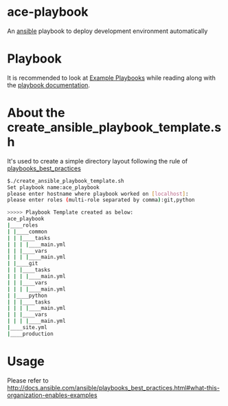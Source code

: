 # ace-playbook
An [ansible](https://github.com/ansible/ansible) playbook to deploy development environment automatically

# Playbook
It is recommended to look at [Example Playbooks](https://github.com/ansible/ansible-examples) while reading along with the [playbook documentation](http://docs.ansible.com/ansible/playbooks.html#playbooks). 

# About the create_ansible_playbook_template.sh
It's used to create a simple directory layout following the rule of [playbooks_best_practices](http://docs.ansible.com/ansible/playbooks_best_practices.html)
``` bash
$./create_ansible_playbook_template.sh
Set playbook name:ace_playbook
please enter hostname where playbook worked on [localhost]:
please enter roles (multi-role separated by comma):git,python

>>>>> Playbook Template created as below:
ace_playbook
|____roles
| |____common
| | |____tasks
| | | |____main.yml
| | |____vars
| | | |____main.yml
| |____git
| | |____tasks
| | | |____main.yml
| | |____vars
| | | |____main.yml
| |____python
| | |____tasks
| | | |____main.yml
| | |____vars
| | | |____main.yml
|____site.yml
|____production
```

# Usage
Please refer to http://docs.ansible.com/ansible/playbooks_best_practices.html#what-this-organization-enables-examples
